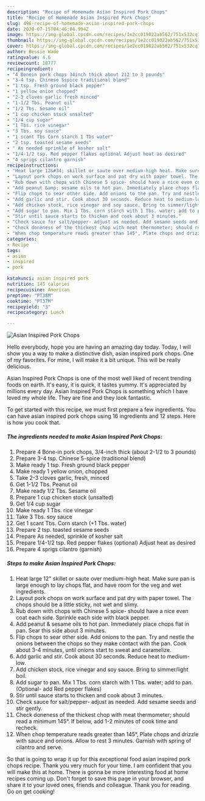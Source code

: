 ```yaml
---
description: "Recipe of Homemade Asian Inspired Pork Chops"
title: "Recipe of Homemade Asian Inspired Pork Chops"
slug: 496-recipe-of-homemade-asian-inspired-pork-chops
date: 2020-07-15T04:46:04.994Z
image: https://img-global.cpcdn.com/recipes/1e2cc019022ab562/751x532cq70/asian-inspired-pork-chops-recipe-main-photo.jpg
thumbnail: https://img-global.cpcdn.com/recipes/1e2cc019022ab562/751x532cq70/asian-inspired-pork-chops-recipe-main-photo.jpg
cover: https://img-global.cpcdn.com/recipes/1e2cc019022ab562/751x532cq70/asian-inspired-pork-chops-recipe-main-photo.jpg
author: Bessie Wade
ratingvalue: 4.6
reviewcount: 18777
recipeingredient:
- "4 Bonein pork chops 34inch thick about 212 to 3 pounds"
- "3-4 tsp. Chinese 5spice traditional blend"
- "1 tsp. Fresh ground black pepper"
- "1 yellow onion chopped"
- "2-3 cloves garlic fresh minced"
- "1-1/2 Tbs. Peanut oil"
- "1/2 Tbs. Sesame oil"
- "1 cup chicken stock unsalted"
- "1/4 cup sugar"
- "1 Tbs. rice vinegar"
- "3 Tbs. soy sauce"
- "1 scant Tbs Corn starch 1 Tbs water"
- "2 tsp. toasted sesame seeds"
- " As needed sprinkle of kosher salt"
- "1/4-1/2 tsp. Red pepper flakes optional Adjust heat as desired"
- "4 sprigs cilantro garnish"
recipeinstructions:
- "Heat large 12&#34; skillet or saute over medium-high heat. Make sure pan is large enough to lay chops flat, and have room for the veg and wet ingredients."
- "Layout pork chops on work surface and pat dry with paper towel. The chops should be a little sticky, not wet and slimy."
- "Rub down with chops with Chinese 5 spice- should have a nice even coat each side. Sprinkle each side with black pepper."
- "Add peanut &amp; sesame oils to hot pan. Immediately place chops flat in pan. Sear this side about 3 minutes."
- "Flip chops to sear other side. Add onions to the pan. Try and nestle the onions between the chops so they make contact with the pan. Cook about 3-4 minutes, until onions start to sweat and caramelize."
- "Add garlic and stir. Cook about 30 seconds. Reduce heat to medium-low."
- "Add chicken stock, rice vinegar and soy sauce. Bring to simmer/light boil."
- "Add sugar to pan. Mix 1 Tbs. corn starch with 1 Tbs. water; add to pan. (Optional- add Red pepper flakes)"
- "Stir until sauce starts to thicken and cook about 3 minutes."
- "Check sauce for salt/pepper- adjust as needed. Add sesame seeds and stir gently."
- "Check doneness of the thickest chop with meat thermometer; should read a minimum 145°. If below, add 1-2 minutes of cook time and recheck."
- "When chop temperature reads greater than 145°, Plate chops and drizzle with sauce and onions. Allow to rest 3 minutes. Garnish with spring of cilantro and serve."
categories:
- Recipe
tags:
- asian
- inspired
- pork

katakunci: asian inspired pork 
nutrition: 145 calories
recipecuisine: American
preptime: "PT38M"
cooktime: "PT37M"
recipeyield: "3"
recipecategory: Lunch

---
```



![Asian Inspired Pork Chops](https://img-global.cpcdn.com/recipes/1e2cc019022ab562/751x532cq70/asian-inspired-pork-chops-recipe-main-photo.jpg)

Hello everybody, hope you are having an amazing day today. Today, I will show you a way to make a distinctive dish, asian inspired pork chops. One of my favorites. For mine, I will make it a bit unique. This will be really delicious.

Asian Inspired Pork Chops is one of the most well liked of recent trending foods on earth. It's easy, it is quick, it tastes yummy. It's appreciated by millions every day. Asian Inspired Pork Chops is something which I have loved my whole life. They are fine and they look fantastic.




To get started with this recipe, we must first prepare a few ingredients. You can have asian inspired pork chops using 16 ingredients and 12 steps. Here is how you cook that.

<!--inarticleads1-->

##### The ingredients needed to make Asian Inspired Pork Chops:

1. Prepare 4 Bone-in pork chops, 3/4-inch thick (about 2-1/2 to 3 pounds)
1. Prepare 3-4 tsp. Chinese 5-spice (traditional blend)
1. Make ready 1 tsp. Fresh ground black pepper
1. Make ready 1 yellow onion, chopped
1. Take 2-3 cloves garlic, fresh, minced
1. Get 1-1/2 Tbs. Peanut oil
1. Make ready 1/2 Tbs. Sesame oil
1. Prepare 1 cup chicken stock (unsalted)
1. Get 1/4 cup sugar
1. Make ready 1 Tbs. rice vinegar
1. Take 3 Tbs. soy sauce
1. Get 1 scant Tbs. Corn starch (+1 Tbs. water)
1. Prepare 2 tsp. toasted sesame seeds
1. Prepare  As needed, sprinkle of kosher salt
1. Prepare 1/4-1/2 tsp. Red pepper flakes (optional) Adjust heat as desired
1. Prepare 4 sprigs cilantro (garnish)




<!--inarticleads2-->

##### Steps to make Asian Inspired Pork Chops:

1. Heat large 12&#34; skillet or saute over medium-high heat. Make sure pan is large enough to lay chops flat, and have room for the veg and wet ingredients.
1. Layout pork chops on work surface and pat dry with paper towel. The chops should be a little sticky, not wet and slimy.
1. Rub down with chops with Chinese 5 spice- should have a nice even coat each side. Sprinkle each side with black pepper.
1. Add peanut &amp; sesame oils to hot pan. Immediately place chops flat in pan. Sear this side about 3 minutes.
1. Flip chops to sear other side. Add onions to the pan. Try and nestle the onions between the chops so they make contact with the pan. Cook about 3-4 minutes, until onions start to sweat and caramelize.
1. Add garlic and stir. Cook about 30 seconds. Reduce heat to medium-low.
1. Add chicken stock, rice vinegar and soy sauce. Bring to simmer/light boil.
1. Add sugar to pan. Mix 1 Tbs. corn starch with 1 Tbs. water; add to pan. (Optional- add Red pepper flakes)
1. Stir until sauce starts to thicken and cook about 3 minutes.
1. Check sauce for salt/pepper- adjust as needed. Add sesame seeds and stir gently.
1. Check doneness of the thickest chop with meat thermometer; should read a minimum 145°. If below, add 1-2 minutes of cook time and recheck.
1. When chop temperature reads greater than 145°, Plate chops and drizzle with sauce and onions. Allow to rest 3 minutes. Garnish with spring of cilantro and serve.




So that is going to wrap it up for this exceptional food asian inspired pork chops recipe. Thank you very much for your time. I am confident that you will make this at home. There is gonna be more interesting food at home recipes coming up. Don't forget to save this page in your browser, and share it to your loved ones, friends and colleague. Thank you for reading. Go on get cooking!
